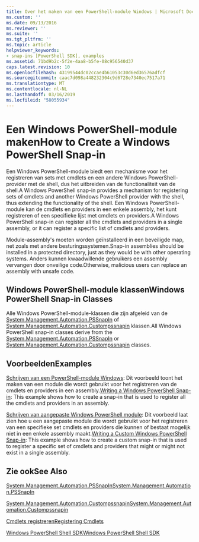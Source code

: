 ```yaml
---
title: Over het maken van een PowerShell-module Windows | Microsoft Docs
ms.custom: ''
ms.date: 09/13/2016
ms.reviewer: ''
ms.suite: ''
ms.tgt_pltfrm: ''
ms.topic: article
helpviewer_keywords:
- snap-ins [PowerShell SDK], examples
ms.assetid: 71bd9b2c-5f2e-4aa8-b5fe-08c956540d37
caps.latest.revision: 10
ms.openlocfilehash: 43199544dc02ccae4b61053c30d6ed36576adfcf
ms.sourcegitcommit: caac7d098a448232304c9d6728e7340ec7517a71
ms.translationtype: MT
ms.contentlocale: nl-NL
ms.lasthandoff: 03/16/2019
ms.locfileid: "58055934"
---
```

# <a name="how-to-create-a-windows-powershell-snap-in"></a><span data-ttu-id="31e11-102">Een Windows PowerShell-module maken</span><span class="sxs-lookup"><span data-stu-id="31e11-102">How to Create a Windows PowerShell Snap-in</span></span>

<span data-ttu-id="31e11-103">Een Windows PowerShell-module biedt een mechanisme voor het registreren van sets met cmdlets en een andere Windows PowerShell-provider met de shell, dus het uitbreiden van de functionaliteit van de shell.</span><span class="sxs-lookup"><span data-stu-id="31e11-103">A Windows PowerShell snap-in provides a mechanism for registering sets of cmdlets and another Windows PowerShell provider with the shell, thus extending the functionality of the shell.</span></span> <span data-ttu-id="31e11-104">Een Windows PowerShell-module kan de cmdlets en providers in een enkele assembly, het kunt registreren of een specifieke lijst met cmdlets en providers.</span><span class="sxs-lookup"><span data-stu-id="31e11-104">A Windows PowerShell snap-in can register all the cmdlets and providers in a single assembly, or it can register a specific list of cmdlets and providers.</span></span>

<span data-ttu-id="31e11-105">Module-assembly's moeten worden geïnstalleerd in een beveiligde map, net zoals met andere besturingssystemen.</span><span class="sxs-lookup"><span data-stu-id="31e11-105">Snap-in assemblies should be installed in a protected directory, just as they would be with other operating systems.</span></span> <span data-ttu-id="31e11-106">Anders kunnen kwaadwillende gebruikers een assembly vervangen door onveilige code.</span><span class="sxs-lookup"><span data-stu-id="31e11-106">Otherwise, malicious users can replace an assembly with unsafe code.</span></span>

## <a name="windows-powershell-snap-in-classes"></a><span data-ttu-id="31e11-107">Windows PowerShell-module klassen</span><span class="sxs-lookup"><span data-stu-id="31e11-107">Windows PowerShell Snap-in Classes</span></span>

<span data-ttu-id="31e11-108">Alle Windows PowerShell-module-klassen die zijn afgeleid van de [System.Management.Automation.PSSnapIn](/dotnet/api/System.Management.Automation.PSSnapIn) of [System.Management.Automation.Custompssnapin](/dotnet/api/System.Management.Automation.CustomPSSnapIn) klassen.</span><span class="sxs-lookup"><span data-stu-id="31e11-108">All Windows PowerShell snap-in classes derive from the [System.Management.Automation.PSSnapIn](/dotnet/api/System.Management.Automation.PSSnapIn) or [System.Management.Automation.Custompssnapin](/dotnet/api/System.Management.Automation.CustomPSSnapIn) classes.</span></span>

## <a name="examples"></a><span data-ttu-id="31e11-109">Voorbeelden</span><span class="sxs-lookup"><span data-stu-id="31e11-109">Examples</span></span>

<span data-ttu-id="31e11-110">[Schrijven van een PowerShell-module Windows](./writing-a-windows-powershell-snap-in.md): Dit voorbeeld toont het maken van een module die wordt gebruikt voor het registreren van de cmdlets en providers in een assembly.</span><span class="sxs-lookup"><span data-stu-id="31e11-110">[Writing a Windows PowerShell Snap-in](./writing-a-windows-powershell-snap-in.md): This example shows how to create a snap-in that is used to register all the cmdlets and providers in an assembly.</span></span>

<span data-ttu-id="31e11-111">[Schrijven van aangepaste Windows PowerShell module](./writing-a-custom-windows-powershell-snap-in.md): Dit voorbeeld laat zien hoe u een aangepaste module die wordt gebruikt voor het registreren van een specifieke set cmdlets en providers die kunnen of bestaat mogelijk niet in een enkele assembly maakt.</span><span class="sxs-lookup"><span data-stu-id="31e11-111">[Writing a Custom Windows PowerShell Snap-in](./writing-a-custom-windows-powershell-snap-in.md): This example shows how to create a custom snap-in that is used to register a specific set of cmdlets and providers that might or might not exist in a single assembly.</span></span>

## <a name="see-also"></a><span data-ttu-id="31e11-112">Zie ook</span><span class="sxs-lookup"><span data-stu-id="31e11-112">See Also</span></span>

[<span data-ttu-id="31e11-113">System.Management.Automation.PSSnapIn</span><span class="sxs-lookup"><span data-stu-id="31e11-113">System.Management.Automation.PSSnapIn</span></span>](/dotnet/api/System.Management.Automation.PSSnapIn)

[<span data-ttu-id="31e11-114">System.Management.Automation.Custompssnapin</span><span class="sxs-lookup"><span data-stu-id="31e11-114">System.Management.Automation.Custompssnapin</span></span>](/dotnet/api/System.Management.Automation.CustomPSSnapIn)

[<span data-ttu-id="31e11-115">Cmdlets registreren</span><span class="sxs-lookup"><span data-stu-id="31e11-115">Registering Cmdlets</span></span>](./registering-cmdlets.md)

[<span data-ttu-id="31e11-116">Windows PowerShell Shell SDK</span><span class="sxs-lookup"><span data-stu-id="31e11-116">Windows PowerShell Shell SDK</span></span>](../windows-powershell-reference.md)
